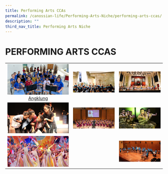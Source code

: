 ```yaml
---
title: Performing Arts CCAs
permalink: /canossian-life/Performing-Arts-Niche/performing-arts-ccas/
description: ""
third_nav_title: Performing Arts Niche
---
```

# PERFORMING ARTS CCAS

|   |   |   |
|:---:|:---:|:---:|
| ![](/images/Canossian%20Life/Performing%20Arts%20Niche/Performing%20arts%20cca/Angklung_1.jpg) [Angklung]() |  ![](/images/Canossian%20Life/Performing%20Arts%20Niche/Performing%20arts%20cca/Choir_Chapel-performance.jpg) |  ![](/images/Canossian%20Life/Performing%20Arts%20Niche/Performing%20arts%20cca/CB_VCH_1.jpg) |
|![](/images/Canossian%20Life/Performing%20Arts%20Niche/Performing%20arts%20cca/Human-Values-Drama-Festival-2018-Pic-1.jpg)   | ![](/images/Canossian%20Life/Performing%20Arts%20Niche/Performing%20arts%20cca/guitar2.jpg)  | ![](/images/Canossian%20Life/Performing%20Arts%20Niche/Performing%20arts%20cca/INDIAN-DANCE_4212.jpg)  |
| ![](/images/Canossian%20Life/Performing%20Arts%20Niche/Performing%20arts%20cca/4-Joy-Dancing-Beijing-2018-In-Beijing-to-promote-Singapore.jpg)  |   | ![](/images/Canossian%20Life/Performing%20Arts%20Niche/Performing%20arts%20cca/SYF-stage.jpg)  |